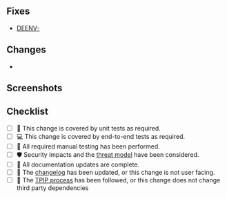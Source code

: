 ## Fixes
<!-- List the JIRA issues this PR resolves -->

- [DEENV-](https://jira.arm.com/browse/DEENV-)

## Changes
<!-- List the changes this PR introduces -->

-

## Screenshots
<!-- Any UI changes should be shown with screenshots to ease UX/UI feedback, stick 'em here: -->

## Checklist
<!-- Put an `x` in the boxes. All tasks must be completed and boxes checked before merging. -->

- [ ] 🤖 This change is covered by unit tests as required.
- [ ] 💻 This change is covered by end-to-end tests as required.
- [ ] 🤹 All required manual testing has been performed.
- [ ] 🛡️ Security impacts and the [threat model](https://confluence.arm.com/display/IoTWeb/OTG+VS+Code+Extensions+Threat+Model) have been considered.
- [ ] 📖 All documentation updates are complete.
- [ ] 📝 The [changelog](../CHANGELOG.md) has been updated, or this change is not user facing.
- [ ] 🧠 The [TPIP process](https://confluence.arm.com/display/IoTWeb/Third+Party+IP+Handling) has been followed, or this change does not change third party dependencies